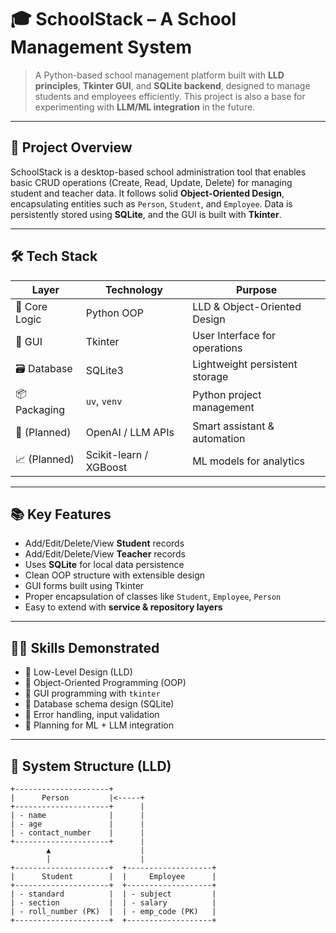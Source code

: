 # 🎓 SchoolStack – A School Management System

> A Python-based school management platform built with **LLD principles**, **Tkinter GUI**, and **SQLite backend**, designed to manage students and employees efficiently. This project is also a base for experimenting with **LLM/ML integration** in the future.

---

## 🚀 Project Overview

SchoolStack is a desktop-based school administration tool that enables basic CRUD operations (Create, Read, Update, Delete) for managing student and teacher data. It follows solid **Object-Oriented Design**, encapsulating entities such as `Person`, `Student`, and `Employee`. Data is persistently stored using **SQLite**, and the GUI is built with **Tkinter**.

---

## 🛠 Tech Stack

| Layer         | Technology        | Purpose                          |
|---------------|-------------------|----------------------------------|
| 🧱 Core Logic | Python OOP        | LLD & Object-Oriented Design     |
| 🎨 GUI        | Tkinter           | User Interface for operations    |
| 🗃 Database    | SQLite3           | Lightweight persistent storage   |
| 📦 Packaging  | `uv`, `venv`      | Python project management        |
| 🤖 (Planned)  | OpenAI / LLM APIs | Smart assistant & automation     |
| 📈 (Planned)  | Scikit-learn / XGBoost | ML models for analytics       |

---

## 📚 Key Features

- Add/Edit/Delete/View **Student** records
- Add/Edit/Delete/View **Teacher** records
- Uses **SQLite** for local data persistence
- Clean OOP structure with extensible design
- GUI forms built using Tkinter
- Proper encapsulation of classes like `Student`, `Employee`, `Person`
- Easy to extend with **service & repository layers**

---

## 👨‍💻 Skills Demonstrated

- 🔸 Low-Level Design (LLD)
- 🔸 Object-Oriented Programming (OOP)
- 🔸 GUI programming with `tkinter`
- 🔸 Database schema design (SQLite)
- 🔸 Error handling, input validation
- 🔸 Planning for ML + LLM integration

---

## 🧩 System Structure (LLD)

```text
+---------------------+
|      Person         |<-----+
+---------------------+      |
| - name              |      |
| - age               |      |
| - contact_number    |      |
+---------------------+      |
        ▲                    |
        |                    |
+---------------------+  +-------------------+
|      Student        |  |     Employee      |
+---------------------+  +-------------------+
| - standard          |  | - subject         |
| - section           |  | - salary          |
| - roll_number (PK)  |  | - emp_code (PK)   |
+---------------------+  +-------------------+
